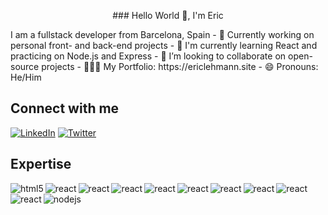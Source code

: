 

<!--
**EricL81/EricL81** is a ✨ _special_ ✨ repository because its `README.md` (this file) appears on your GitHub profile.

Here are some ideas to get you started:

- 🔭 I’m currently working on ...
- 🌱 I’m currently learning ...
- 👯 I’m looking to collaborate on ...
- 🤔 I’m looking for help with ...
- 💬 Ask me about ...
- 📫 How to reach me: ...
- 😄 Pronouns: ...
- ⚡ Fun fact: ...
-->
<p align=center>### Hello World 👋, I'm Eric</p>
I am a fullstack developer from Barcelona, Spain
- 🔭  Currently working on personal front- and back-end projects
- 🌱  I'm currently learning React and practicing on Node.js and Express
- 👯  I’m looking to collaborate on open-source projects
- 👨🏻‍💻  My Portfolio: https://ericlehmann.site
- 😄  Pronouns: He/Him

<br>

## Connect with me
[![LinkedIn](https://img.shields.io/badge/linkedin-%230077B5.svg?&style=for-the-badge&logo=linkedin&logoColor=white)](https://www.linkedin.com/in/eric-lehmann1981) [![Twitter](https://img.shields.io/badge/twitter-%231DA1F2.svg?&style=for-the-badge&logo=twitter&logoColor=white)](https://twitter.com/lehm_eric)

## Expertise
<img align="left" alt="html5" src="https://img.shields.io/badge/-HTML-F64A1D?&style=for-the-badge&logo=html5&logoColor=white" /><img align="left" alt="react" src="https://img.shields.io/badge/-CSS-2962E9?&style=for-the-badge&logo=css3&logoColor=white" /><img align="left" alt="react" src="https://img.shields.io/badge/-JAVASCRIPT-D89606?&style=for-the-badge&logo=javascript&logoColor=white" />
<img align="left" alt="react" src="https://img.shields.io/badge/-MySQL-1B5E86?&style=for-the-badge&logo=mysql&logoColor=white" />
<img align="left" alt="react" src="https://img.shields.io/badge/-Laravel-F62C1F?&style=for-the-badge&logo=laravel&logoColor=white" />
<img align="left" alt="react" src="https://img.shields.io/badge/-php-7477AD?&style=for-the-badge&logo=php&logoColor=white" />
<img align="left" alt="react" src="https://img.shields.io/badge/-vue.js-3FB27F?&style=for-the-badge&logo=vuedotjs&logoColor=white" />
<img align="left" alt="react" src="https://img.shields.io/badge/-express.js-3fafae?&style=for-the-badge&logo=express&logoColor=white" />
<img align="left" alt="react" src="https://img.shields.io/badge/-bootstrap-533C78?&style=for-the-badge&logo=bootstrap&logoColor=white" />
<img align="left" alt="react" src="https://img.shields.io/badge/-react-4600b7?&style=for-the-badge&logo=react&logoColor=white" />
<img align="left" alt="nodejs" src="https://img.shields.io/badge/node.js%20-%2343853D.svg?&style=for-the-badge&logo=node.js&logoColor=white" />
<br>
<br>


